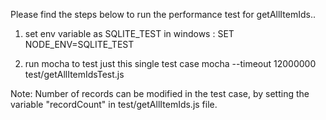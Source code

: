 Please find the steps below to run the performance test for getAllItemIds..
	
1) set env variable as SQLITE_TEST
	in windows : SET NODE_ENV=SQLITE_TEST
	
2) run mocha to test just this single test case
	mocha --timeout 12000000 test/getAllItemIdsTest.js


Note: Number of records can be modified in the test case, by setting the variable "recordCount" in test/getAllItemIds.js file.
